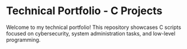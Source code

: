 # Technical Portfolio - C Projects

Welcome to my technical portfolio! This repository showcases C scripts focused on cybersecurity, system administration tasks, and low-level programming.
